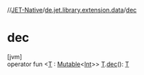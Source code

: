 //[JET-Native](../../index.md)/[de.jet.library.extension.data](index.md)/[dec](dec.md)

# dec

[jvm]\
operator fun &lt;[T](dec.md) : [Mutable](../de.jet.library.tool.mutable/-mutable/index.md)&lt;[Int](https://kotlinlang.org/api/latest/jvm/stdlib/kotlin/-int/index.html)&gt;&gt; [T](dec.md).[dec](dec.md)(): [T](dec.md)
